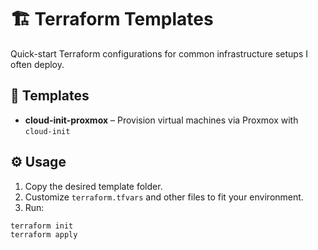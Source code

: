 # 🏗️ Terraform Templates

Quick-start Terraform configurations for common infrastructure setups I often deploy.

## 🚀 Templates

- **cloud-init-proxmox** – Provision virtual machines via Proxmox with `cloud-init`

## ⚙️ Usage

1. Copy the desired template folder.
2. Customize `terraform.tfvars` and other files to fit your environment.
3. Run:

```bash
terraform init
terraform apply
